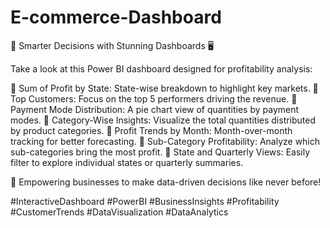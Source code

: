 # E-commerce-Dashboard
💼 Smarter Decisions with Stunning Dashboards 🖥️

Take a look at this Power BI dashboard designed for profitability analysis:

🔸 Sum of Profit by State: State-wise breakdown to highlight key markets.
🔸 Top Customers: Focus on the top 5 performers driving the revenue.
🔸 Payment Mode Distribution: A pie chart view of quantities by payment modes.
🔸 Category-Wise Insights: Visualize the total quantities distributed by product categories.
🔸 Profit Trends by Month: Month-over-month tracking for better forecasting.
🔸 Sub-Category Profitability: Analyze which sub-categories bring the most profit.
🔸 State and Quarterly Views: Easily filter to explore individual states or quarterly summaries.

🚀 Empowering businesses to make data-driven decisions like never before!

#InteractiveDashboard #PowerBI #BusinessInsights #Profitability #CustomerTrends #DataVisualization #DataAnalytics
